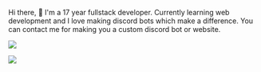 Hi there, 👋 I'm a 17 year fullstack developer. Currently learning web development and I love making discord bots which make a difference. You can contact me for making you a custom discord bot or website.

[![](https://discord.c99.nl/widget/theme-3/742612257275641876.png)](https://discord.com/users/742612257275641876)

![](https://github-readme-stats.vercel.app/api?username=armup31&count_private=true&show_icons=true&hide_border=true&include_all_commits=true&theme=tokyonight&custom_title=GitHub%20Stats)
